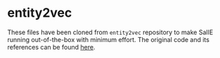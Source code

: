 
entity2vec
==========

These files have been cloned from `entity2vec` repository to make SalIE running out-of-the-box with minimum effort. The original code and its references can be found [here](https://github.com/ot/entity2vec).